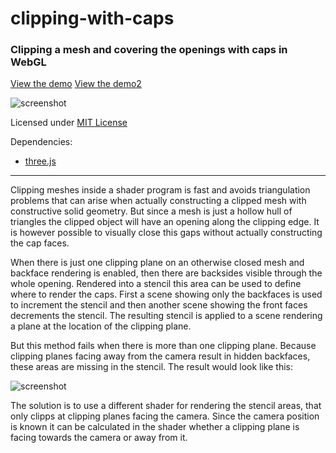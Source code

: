 clipping-with-caps
==================

### Clipping a mesh and covering the openings with caps in WebGL ###

[View the demo](http://gwinsky.github.io/clipping-with-caps/)
[View the demo2](https://cdn.rawgit.com/gwinsky/clipping-with-caps/master/index.html)

![screenshot](./screenshot_01.png)

Licensed under [MIT License](./LICENSE)

Dependencies:
* [three.js](https://github.com/mrdoob/three.js)

---

Clipping meshes inside a shader program is fast and avoids triangulation problems that can arise
when actually constructing a clipped mesh with constructive solid geometry.
But since a mesh is just a hollow hull of triangles the clipped object will have an opening along
the clipping edge.
It is however possible to visually close this gaps without actually constructing the cap faces.

When there is just one clipping plane on an otherwise closed mesh and backface rendering is enabled,
then there are backsides visible through the whole opening.
Rendered into a stencil this area can be used to define where to render the caps.
First a scene showing only the backfaces is used to increment the stencil and then another scene
showing the front faces decrements the stencil.
The resulting stencil is applied to a scene rendering a plane at the location of the clipping plane.

But this method fails when there is more than one clipping plane.
Because clipping planes facing away from the camera result in hidden backfaces, these areas are
missing in the stencil.
The result would look like this:

![screenshot](./screenshot_02.png)

The solution is to use a different shader for rendering the stencil areas, that only clipps at
clipping planes facing the camera.
Since the camera position is known it can be calculated in the shader whether a clipping plane is
facing towards the camera or away from it.


